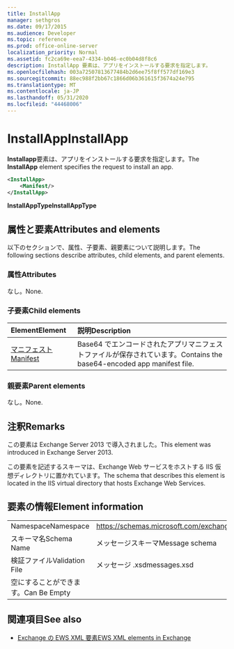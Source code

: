 ```yaml
---
title: InstallApp
manager: sethgros
ms.date: 09/17/2015
ms.audience: Developer
ms.topic: reference
ms.prod: office-online-server
localization_priority: Normal
ms.assetid: fc2ca69e-eea7-4334-b046-ec0b04d8f8c6
description: InstallApp 要素は、アプリをインストールする要求を指定します。
ms.openlocfilehash: 003a72507813677484b2d6ee75f8ff577df169e3
ms.sourcegitcommit: 88ec988f2bb67c1866d06b361615f3674a24e795
ms.translationtype: MT
ms.contentlocale: ja-JP
ms.lasthandoff: 05/31/2020
ms.locfileid: "44468006"
---
```

# <a name="installapp"></a><span data-ttu-id="11088-103">InstallApp</span><span class="sxs-lookup"><span data-stu-id="11088-103">InstallApp</span></span>

<span data-ttu-id="11088-104">**Installapp**要素は、アプリをインストールする要求を指定します。</span><span class="sxs-lookup"><span data-stu-id="11088-104">The **InstallApp** element specifies the request to install an app.</span></span> 
  
```XML
<InstallApp>
    <Manifest/>
</InstallApp>
```

 <span data-ttu-id="11088-105">**InstallAppType**</span><span class="sxs-lookup"><span data-stu-id="11088-105">**InstallAppType**</span></span>
## <a name="attributes-and-elements"></a><span data-ttu-id="11088-106">属性と要素</span><span class="sxs-lookup"><span data-stu-id="11088-106">Attributes and elements</span></span>

<span data-ttu-id="11088-107">以下のセクションで、属性、子要素、親要素について説明します。</span><span class="sxs-lookup"><span data-stu-id="11088-107">The following sections describe attributes, child elements, and parent elements.</span></span>
  
### <a name="attributes"></a><span data-ttu-id="11088-108">属性</span><span class="sxs-lookup"><span data-stu-id="11088-108">Attributes</span></span>

<span data-ttu-id="11088-109">なし。</span><span class="sxs-lookup"><span data-stu-id="11088-109">None.</span></span>
  
### <a name="child-elements"></a><span data-ttu-id="11088-110">子要素</span><span class="sxs-lookup"><span data-stu-id="11088-110">Child elements</span></span>

|<span data-ttu-id="11088-111">**Element**</span><span class="sxs-lookup"><span data-stu-id="11088-111">**Element**</span></span>|<span data-ttu-id="11088-112">**説明**</span><span class="sxs-lookup"><span data-stu-id="11088-112">**Description**</span></span>|
|:-----|:-----|
|[<span data-ttu-id="11088-113">マニフェスト</span><span class="sxs-lookup"><span data-stu-id="11088-113">Manifest</span></span>](manifest.md) <br/> |<span data-ttu-id="11088-114">Base64 でエンコードされたアプリマニフェストファイルが保存されています。</span><span class="sxs-lookup"><span data-stu-id="11088-114">Contains the base64-encoded app manifest file.</span></span>  <br/> |
   
### <a name="parent-elements"></a><span data-ttu-id="11088-115">親要素</span><span class="sxs-lookup"><span data-stu-id="11088-115">Parent elements</span></span>

<span data-ttu-id="11088-116">なし。</span><span class="sxs-lookup"><span data-stu-id="11088-116">None.</span></span>
  
## <a name="remarks"></a><span data-ttu-id="11088-117">注釈</span><span class="sxs-lookup"><span data-stu-id="11088-117">Remarks</span></span>

<span data-ttu-id="11088-118">この要素は Exchange Server 2013 で導入されました。</span><span class="sxs-lookup"><span data-stu-id="11088-118">This element was introduced in Exchange Server 2013.</span></span>
  
<span data-ttu-id="11088-119">この要素を記述するスキーマは、Exchange Web サービスをホストする IIS 仮想ディレクトリに置かれています。</span><span class="sxs-lookup"><span data-stu-id="11088-119">The schema that describes this element is located in the IIS virtual directory that hosts Exchange Web Services.</span></span>
  
## <a name="element-information"></a><span data-ttu-id="11088-120">要素の情報</span><span class="sxs-lookup"><span data-stu-id="11088-120">Element information</span></span>

|||
|:-----|:-----|
|<span data-ttu-id="11088-121">Namespace</span><span class="sxs-lookup"><span data-stu-id="11088-121">Namespace</span></span>  <br/> |https://schemas.microsoft.com/exchange/services/2006/messages  <br/> |
|<span data-ttu-id="11088-122">スキーマ名</span><span class="sxs-lookup"><span data-stu-id="11088-122">Schema Name</span></span>  <br/> |<span data-ttu-id="11088-123">メッセージスキーマ</span><span class="sxs-lookup"><span data-stu-id="11088-123">Message schema</span></span>  <br/> |
|<span data-ttu-id="11088-124">検証ファイル</span><span class="sxs-lookup"><span data-stu-id="11088-124">Validation File</span></span>  <br/> |<span data-ttu-id="11088-125">メッセージ .xsd</span><span class="sxs-lookup"><span data-stu-id="11088-125">messages.xsd</span></span>  <br/> |
|<span data-ttu-id="11088-126">空にすることができます。</span><span class="sxs-lookup"><span data-stu-id="11088-126">Can Be Empty</span></span>  <br/> ||
   
## <a name="see-also"></a><span data-ttu-id="11088-127">関連項目</span><span class="sxs-lookup"><span data-stu-id="11088-127">See also</span></span>



- [<span data-ttu-id="11088-128">Exchange の EWS XML 要素</span><span class="sxs-lookup"><span data-stu-id="11088-128">EWS XML elements in Exchange</span></span>](ews-xml-elements-in-exchange.md)

